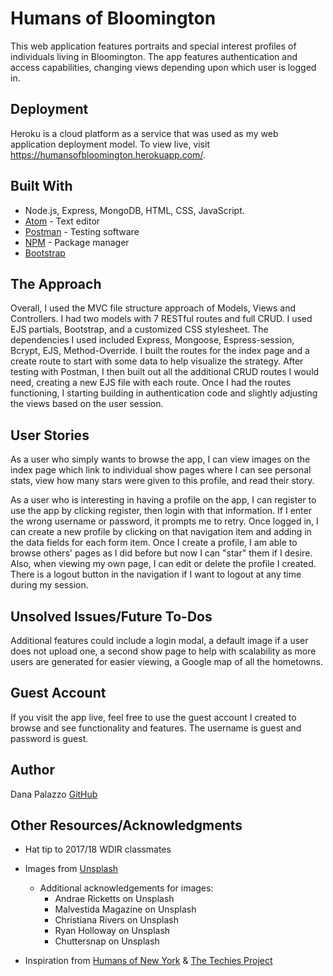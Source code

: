 # Humans of Bloomington
This web application features portraits and special interest profiles of individuals living in Bloomington. The app features authentication and access capabilities, changing views depending upon which user is logged in.

## Deployment
Heroku is a cloud platform as a service that was used as my web application deployment model. To view live, visit https://humansofbloomington.herokuapp.com/.

## Built With
- Node.js, Express, MongoDB, HTML, CSS, JavaScript.
- [Atom](https://atom.io/) - Text editor
- [Postman](https://www.getpostman.com/) - Testing software
- [NPM](https://www.npmjs.com/) - Package manager
- [Bootstrap](https://getbootstrap.com/)

## The Approach
Overall, I used the MVC file structure approach of Models, Views and Controllers. I had two models with 7 RESTful routes and full CRUD. I used EJS partials, Bootstrap, and a customized CSS stylesheet. The dependencies I used included Express, Mongoose, Espress-session, Bcrypt, EJS, Method-Override. I built the routes for the index page and a create route to start with some data to help visualize the strategy. After testing with Postman, I then built out all the additional CRUD routes I would need, creating a new EJS file with each route. Once I had the routes functioning, I starting building in authentication code and slightly adjusting the views based on the user session.

## User Stories
As a user who simply wants to browse the app, I can view images on the index page which link to individual show pages where I can see personal stats, view how many stars were given to this profile, and read their story.

As a user who is interesting in having a profile on the app, I can register to use the app by clicking register, then login with that information. If I enter the wrong username or password, it prompts me to retry. Once logged in, I can create a new profile by clicking on that navigation item and adding in the data fields for each form item. Once I create a profile, I am able to browse others' pages as I did before but now I can "star" them if I desire. Also, when viewing my own page, I can edit or delete the profile I created. There is a logout button in the navigation if I want to logout at any time during my session.

## Unsolved Issues/Future To-Dos
Additional features could include a login modal, a default image if a user does not upload one, a second show page to help with scalability as more users are generated for easier viewing, a Google map of all the hometowns.

## Guest Account
If you visit the app live, feel free to use the guest account I created to browse and see functionality and features. The username is guest and password is guest.

## Author
Dana Palazzo [GitHub](https://github.com/dpalazz)

## Other Resources/Acknowledgments
- Hat tip to 2017/18 WDIR classmates

- Images from [Unsplash](https://unsplash.com/)
  - Additional acknowledgements for images:
    - Andrae Ricketts on Unsplash
    - Malvestida Magazine on Unsplash
    - Christiana Rivers on Unsplash
    - Ryan Holloway on Unsplash
    - Chuttersnap on Unsplash

- Inspiration from [Humans of New York](http://www.humansofnewyork.com/) & [The Techies Project](http://www.techiesproject.com/)
